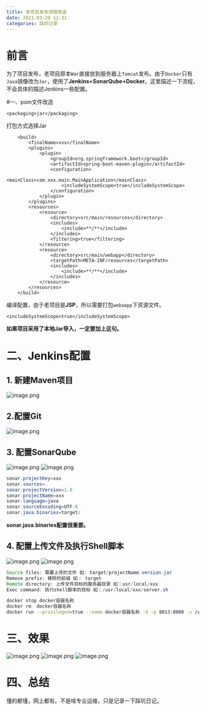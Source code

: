 ```yaml
---
title: 老项目发布流程改造
date: 2021-03-29 11:31
categories: 踩坑记录
---
```

# 前言
为了项目发布，老项目原本`War`直接放到服务器上`Tomcat`发布。由于`Docker`只有`Java`镜像改为`Jar`，使用了**Jenkins+SonarQube+Docker**。这里描述一下流程，不会具体的描述Jenkins一些配置。 

#一、pom文件改造
```
<packaging>jar</packaging>
```
打包方式选择Jar
```
    <build>
        <finalName>xxx</finalName>
        <plugins>
            <plugin>
                <groupId>org.springframework.boot</groupId>
                <artifactId>spring-boot-maven-plugin</artifactId>
                <configuration>
                    <mainClass>com.xxx.main.MainApplication</mainClass>
                    <includeSystemScope>true</includeSystemScope>
                </configuration>
            </plugin>
        </plugins>
        <resources>
            <resource>
                <directory>src/main/resources</directory>
                <includes>
                    <include>**/**</include>
                </includes>
                <filtering>true</filtering>
            </resource>
            <resource>
                <directory>src/main/webapp</directory>
                <targetPath>META-INF/resources</targetPath>
                <includes>
                    <include>**/**</include>
                </includes>
            </resource>
        </resources>
    </build>
```
编译配置，由于老项目是**JSP**，所以需要打包`webaapp`下资源文件。
```
<includeSystemScope>true</includeSystemScope>
```
**如果项目采用了本地Jar导入，一定要加上这句。**
# 二、Jenkins配置

## 1. 新建Maven项目
![image.png](https://cdn.nlark.com/yuque/0/2021/png/2398893/1616989198606-55788a03-bd6e-4611-9b76-b0801e23a4b3.png#height=931&id=PjNLb&margin=%5Bobject%20Object%5D&name=image.png&originHeight=931&originWidth=1317&originalType=binary&size=160518&status=done&style=none&width=1317)

## 2.配置Git
![image.png](https://cdn.nlark.com/yuque/0/2021/png/2398893/1616989302436-e378385e-1440-47b0-9733-7d72feeda29b.png#height=446&id=UtmZo&margin=%5Bobject%20Object%5D&name=image.png&originHeight=892&originWidth=1473&originalType=binary&size=95290&status=done&style=none&width=736.5)

## 3. 配置SonarQube
![image.png](https://cdn.nlark.com/yuque/0/2021/png/2398893/1616989379500-5119c2ca-7746-434e-96b4-449a1fd0164c.png#height=494&id=Kzr0y&margin=%5Bobject%20Object%5D&name=image.png&originHeight=987&originWidth=1508&originalType=binary&size=106284&status=done&style=none&width=754)
![image.png](https://cdn.nlark.com/yuque/0/2021/png/2398893/1616989408015-9d8c2197-4579-430a-aea8-bd54bbf5f1d3.png#height=339&id=BPjCf&margin=%5Bobject%20Object%5D&name=image.png&originHeight=677&originWidth=1529&originalType=binary&size=65821&status=done&style=none&width=764.5)
```java
sonar.projectKey=xxx
sonar.sources=.
sonar.projectVersion=1.0 
sonar.projectName=xxx
sonar.language=java
sonar.sourceEncoding=UTF-8
sonar.java.binaries=target/ 
```
**sonar.java.binaries配置很重要。**

## 4. 配置上传文件及执行Shell脚本
![image.png](https://cdn.nlark.com/yuque/0/2021/png/2398893/1616989511550-38d45f5f-d3cd-4232-a123-da10ed5a4924.png#height=485&id=NFhqG&margin=%5Bobject%20Object%5D&name=image.png&originHeight=969&originWidth=1541&originalType=binary&size=95404&status=done&style=none&width=770.5)
![image.png](https://cdn.nlark.com/yuque/0/2021/png/2398893/1616989541560-730fa9ae-c46c-42b0-97f6-2a80f8ce0b26.png#height=342&id=rj44s&margin=%5Bobject%20Object%5D&name=image.png&originHeight=683&originWidth=1518&originalType=binary&size=70767&status=done&style=none&width=759)
```java
Source files: 需要上传的文件 如: target/projectName.version.jar
Remove prefix: 移除的前缀 如： target
Remote directory: 上传文件目标的服务器目录 如：usr/local/xxx
Exec command: 执行shell脚本的目标 如：/usr/local/xxx/server.sh
```
```bash
docker stop docker容器名称
docker rm  docker容器名称
docker run --privileged=true --name docker容器名称 -d -p 8013:8080 -v /usr/local/xxx/xxx.jar:/mnt/app.jar java java -jar /mnt/app.jar
```

# 三、效果
![image.png](https://cdn.nlark.com/yuque/0/2021/png/2398893/1617001324198-12a06f2b-6c84-4039-b3e5-58be79ea5cdb.png#height=326&id=jPZRV&margin=%5Bobject%20Object%5D&name=image.png&originHeight=652&originWidth=1865&originalType=binary&size=139375&status=done&style=none&width=932.5)
![image.png](https://cdn.nlark.com/yuque/0/2021/png/2398893/1617001379587-ac2f38b7-054e-4384-af13-7a4fa36d059d.png#height=497&id=ZZk6r&margin=%5Bobject%20Object%5D&name=image.png&originHeight=994&originWidth=1757&originalType=binary&size=188305&status=done&style=none&width=878.5)
![image.png](https://cdn.nlark.com/yuque/0/2021/png/2398893/1617001511816-466f8597-9db8-415e-99e8-c61e46d83f7c.png#height=140&id=EL7P5&margin=%5Bobject%20Object%5D&name=image.png&originHeight=279&originWidth=1733&originalType=binary&size=67895&status=done&style=none&width=866.5)

# 四、总结
懂的都懂，网上都有。不是啥专业运维，只是记录一下踩坑日记。
